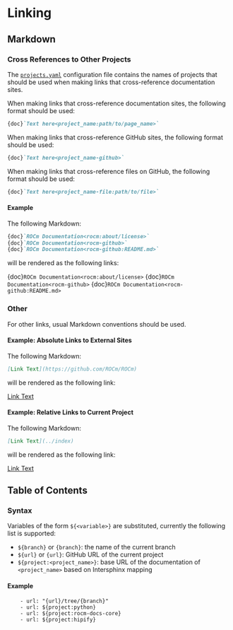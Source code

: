 # Linking

## Markdown

### Cross References to Other Projects

The [`projects.yaml`](https://github.com/ROCm/rocm-docs-core/blob/develop/src/rocm_docs/data/projects.yaml)
configuration file contains the names of projects
that should be used when making links that cross-reference documentation sites.

When making links that cross-reference documentation sites, the following
format should be used:

```Markdown
{doc}`Text here<project_name:path/to/page_name>`
```

When making links that cross-reference GitHub sites, the following
format should be used:

```Markdown
{doc}`Text here<project_name-github>`
```

When making links that cross-reference files on GitHub, the following
format should be used:

```Markdown
{doc}`Text here<project_name-file:path/to/file>`
```

#### Example

The following Markdown:

```Markdown
{doc}`ROCm Documentation<rocm:about/license>`
{doc}`ROCm Documentation<rocm-github>`
{doc}`ROCm Documentation<rocm-github:README.md>`
```

will be rendered as the following links:

{doc}`ROCm Documentation<rocm:about/license>`
{doc}`ROCm Documentation<rocm-github>`
{doc}`ROCm Documentation<rocm-github:README.md>`

### Other

For other links, usual Markdown conventions should be used.

#### Example: Absolute Links to External Sites

The following Markdown:

```Markdown
[Link Text](https://github.com/ROCm/ROCm)
```

will be rendered as the following link:

[Link Text](https://github.com/ROCm/ROCm)

#### Example: Relative Links to Current Project

The following Markdown:

```Markdown
[Link Text](../index)
```

will be rendered as the following link:

[Link Text](../index)

## Table of Contents

### Syntax

Variables of the form `${<variable>}` are substituted, currently the following
list is supported:

- `${branch}` or `{branch}`: the name of the current branch
- `${url}` or `{url}`: GitHub URL of the current project
- `${project:<project_name>}`: base URL of the documentation of `<project_name>`
based on Intersphinx mapping

#### Example

```in
    - url: "{url}/tree/{branch}"
    - url: ${project:python}
    - url: ${project:rocm-docs-core}
    - url: ${project:hipify}
```
